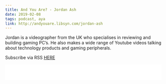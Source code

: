 ```yaml
---
title: And You Are? - Jordan Ash
date: 2019-02-08
tags: podcast, aya
link: http://andyouare.libsyn.com/jordan-ash
---
```

Jordan is a videographer from the UK who specialises in reviewing and building gaming PC’s. He also makes a wide range of Youtube videos talking about technology products and gaming peripherals. 

Subscribe via RSS [HERE](http://andyouare.libsyn.com/rss)

<iframe style="border: none" src="//html5-player.libsyn.com/embed/episode/id/8492948/height/100/theme/standard-mini/thumbnail/no/preload/no/direction/backward/" height="50" width="100%" scrolling="no"  allowfullscreen webkitallowfullscreen mozallowfullscreen oallowfullscreen msallowfullscreen></iframe>
